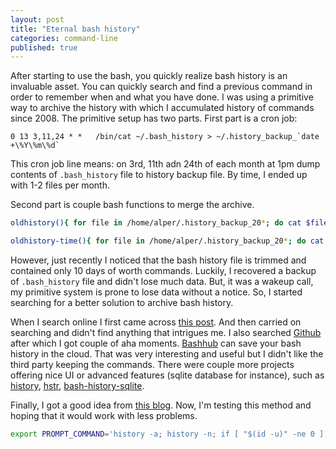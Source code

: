 ```yaml
---
layout: post
title: "Eternal bash history"
categories: command-line
published: true
---
```


After starting to use the bash, you quickly realize bash history is an invaluable asset. You can quickly search and find a previous command in order to remember when and what you have done. I was using a primitive way to archive the history with which I accumulated history of commands since 2008. The primitive setup has two parts. First part is a cron job:

```
0 13 3,11,24 * *   /bin/cat ~/.bash_history > ~/.history_backup_`date +\%Y\%m\%d`
```

This cron job line means: on 3rd, 11th adn 24th of each month at 1pm dump contents of `.bash_history` file to history backup file. By time, I ended up with 1-2 files per month.

Second part is couple bash functions to merge the archive.

```bash
oldhistory(){ for file in /home/alper/.history_backup_20*; do cat $file; echo; done | perl -ne 'if (/^#([0-9]{10}$)/){my $nextline=<>; $hash{$1}=$nextline }else{next}; END{print map { $hash{$_} } sort keys %hash}'; }

oldhistory-time(){ for file in /home/alper/.history_backup_20*; do cat $file; echo; done | perl -ne 'if (/^#([0-9]{10}$)/){ my $nextline=<>; $hash{$1}=$nextline }else{next}; END{print map {scalar localtime($_)."\t".$hash{$_}} sort keys %hash}'; }
```

However, just recently I noticed that the bash history file is trimmed and contained only 10 days of worth commands. Luckily, I recovered a backup of `.bash_history` file and didn't lose much data. But, it was a wakeup call, my primitive system is prone to lose data without a notice. So, I started searching for a better solution to archive bash history.

When I search online I first came across [this post](https://lukas.zapletalovi.com/2013/03/never-lost-your-bash-history-again.html). And then carried on searching and didn't find anything that intrigues me. I also searched [Github](https://github.com/search?o=desc&q=bash+history&s=stars) after which I got couple of aha moments. [Bashhub](https://github.com/rcaloras/bashhub-client) can save your bash history in the cloud. That was very interesting and useful but I didn't like the third party keeping the commands. There were couple more projects offering nice UI or advanced features (sqlite database for instance), such as [history](https://github.com/autochthe/history), [hstr](https://github.com/dvorka/hstr), [bash-history-sqlite](https://github.com/thenewwazoo/bash-history-sqlite).

Finally, I got a good idea from [this blog](https://spin.atomicobject.com/2016/05/28/log-bash-history/). Now, I'm testing this method and hoping that it would work with less problems.

```bash
export PROMPT_COMMAND='history -a; history -n; if [ "$(id -u)" -ne 0 ]; then echo -e "$(date "+%Y-%m-%d.%H:%M:%S")\t$(hostname)\t$(pwd)\t$(history -p \!-1)" >> ~/.logs/bash-history-$(hostname)-$(date "+%Y-%m-%d").log; fi'
```
